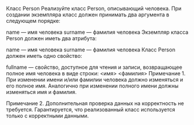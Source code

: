 Класс Person
Реализуйте класс Person, описывающий человека. При создании экземпляра класс должен принимать два аргумента в следующем порядке:

name — имя человека
surname — фамилия человека
Экземпляр класса Person должен иметь два атрибута:

name — имя человека
surname — фамилия человека
Класс Person должен иметь одно свойство:

fullname — свойство, доступное для чтения и записи, возвращающее полное имя человека в виде строки:
<имя> <фамилия>
Примечание 1. При изменении имени и/или фамилии человека должно изменяться и его полное имя. Аналогично при изменении полного имени должны изменяться имя и фамилия.

Примечание 2. Дополнительная проверка данных на корректность не требуется. Гарантируется, что реализованный класс используется только с корректными данными.